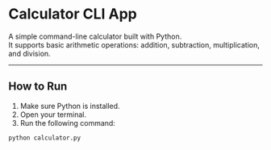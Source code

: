 # Calculator CLI App

A simple command-line calculator built with Python.  
It supports basic arithmetic operations: addition, subtraction, multiplication, and division.

---

## How to Run

1. Make sure Python is installed.
2. Open your terminal.
3. Run the following command:

```bash
python calculator.py

